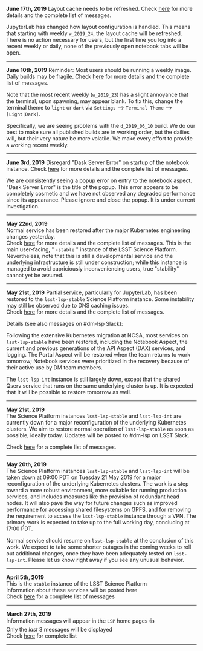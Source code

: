 **June 17th, 2019**
Layout cache needs to be refreshed.
Check [here](https://github.com/lsst-dm/lsp-landing-page/blob/master/motd/stable.md) for more details and the complete list of messages.

JupyterLab has changed how layout configuration is handled.
This means that starting with weekly `w_2019_24`, the layout cache will be refreshed.
There is no action necessary for users, but the first time you log into a recent weekly or daily, none of the previously open notebook tabs will be open.

---
**June 10th, 2019**
Reminder: Most users should be running a weekly image.
Daily builds may be fragile.
Check [here](https://github.com/lsst-dm/lsp-landing-page/blob/master/motd/stable.md) for more details and the complete list of messages.

Note that the most recent weekly (`w_2019_23`) has a slight annoyance that the terminal, upon spawning, may appear blank.
To fix this, change the terminal theme to `light` or `dark` via `Settings` --> `Terminal Theme` --> `[Light|Dark]`.

Specifically, we are seeing problems with the `d_2019_06_10` build.
We do our best to make sure all published builds are in working order, but the dailies will, but their very nature be more volatile.
We make every effort to provide a working recent weekly.

---
**June 3rd, 2019**
Disregard "Dask Server Error" on startup of the notebook instance.
Check [here](https://github.com/lsst-dm/lsp-landing-page/blob/master/motd/stable.md) for more details and the complete list of messages.

We are consistently seeing a popup error on entry to the notebook aspect.
"Dask Server Error" is the title of the popup.
This error appears to be completely cosmetic and we have not observed any degraded performance since its appearance.
Please ignore and close the popup.
It is under current investigation.

---
**May 22nd, 2019**  
Normal service has been restored after the major Kubernetes engineering changes yesterday.  
Check [here](https://github.com/lsst-dm/lsp-landing-page/blob/master/motd/stable.md) for more details and the complete list of messages.
This is the main user-facing, " `-stable` " instance of the LSST Science Platform.  Nevertheless, note that this is still a developmental service and the underlying infrastructure is still under construction; while this instance is managed to avoid capriciously inconveniencing users, true "stability" cannot yet be assured.

---
**May 21st, 2019**
Partial service, particularly for JupyterLab, has been restored to the `lsst-lsp-stable` Science Platform instance.  Some instability may still be observed due to DNS caching issues.  
Check [here](https://github.com/lsst-dm/lsp-landing-page/blob/master/motd/stable.md) for more details and the complete list of messages.

Details (see also messages on #dm-lsp Slack):

Following the extensive Kubernetes migration at NCSA, most services on `lsst-lsp-stable` have been restored, including the Notebook Aspect, the current and previous generations of the API Aspect (DAX) services, and logging.  The Portal Aspect will be restored when the team returns to work tomorrow; Notebook services were prioritized in the recovery because of their active use by DM team members.

The `lsst-lsp-int` instance is still largely down, except that the shared Qserv service that runs on the same underlying cluster is up.  It is expected that it will be possible to restore tomorrow as well.

---
**May 21st, 2019**  
The Science Platform instances `lsst-lsp-stable` and `lsst-lsp-int` are currently down for a major reconfiguration of the underlying Kubernetes clusters.  We aim to restore normal operation of `lsst-lsp-stable` as soon as possible, ideally today.  Updates will be posted to #dm-lsp on LSST Slack.

Check [here](https://github.com/lsst-dm/lsp-landing-page/blob/master/motd/stable.md) for a complete list of messages.

---
**May 20th, 2019**  
The Science Platform instances `lsst-lsp-stable` and `lsst-lsp-int` will be taken down at 09:00 PDT on Tuesday 21 May 2019 for a major reconfiguration of the underlying Kubernetes clusters.
The work is a step toward a more robust environment, more suitable for running production services, and includes measures like the provision of redundant head nodes.
It will also pave the way for future changes such as improved performance for accessing shared filesystems on GPFS, and for removing the requirement to access the `lsst-lsp-stable` instance through a VPN.
The primary work is expected to take up to the full working day, concluding at 17:00 PDT.

Normal service should resume on `lsst-lsp-stable` at the conclusion of this work.
We expect to take some shorter outages in the coming weeks to roll out additional changes, once they have been adequately tested on `lsst-lsp-int`.
Please let us know right away if you see any unusual behavior.

---
**April 5th, 2019**  
This is the `stable` instance of the LSST Science Platform   
Information about these services will be posted here  
Check [here](https://github.com/lsst-dm/lsp-landing-page/blob/master/motd/stable.md) for a complete list of messages  

---
**March 27th, 2019**  
Information messages will appear in the `LSP` home pages :+1:  
Only the *last* 3 messages will be displayed  
Check [here](https://github.com/lsst-dm/lsp-landing-page/blob/master/motd/stable.md) for complete list  

---
